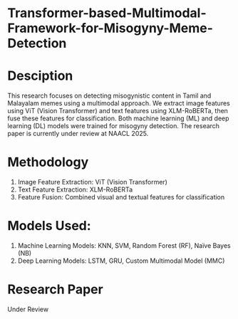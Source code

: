 # Transformer-based-Multimodal-Framework-for-Misogyny-Meme-Detection

# Desciption
This research focuses on detecting misogynistic content in Tamil and Malayalam memes using a multimodal approach. We extract image features using ViT (Vision Transformer) and text features using XLM-RoBERTa, then fuse these features for classification. Both machine learning (ML) and deep learning (DL) models were trained for misogyny detection. The research paper is currently under review at NAACL 2025.

# Methodology
1. Image Feature Extraction: ViT (Vision Transformer)
2. Text Feature Extraction: XLM-RoBERTa
3. Feature Fusion: Combined visual and textual features for classification
   
# Models Used:
1. Machine Learning Models: KNN, SVM, Random Forest (RF), Naïve Bayes (NB)
2. Deep Learning Models: LSTM, GRU, Custom Multimodal Model (MMC)

# Research Paper
Under Review
